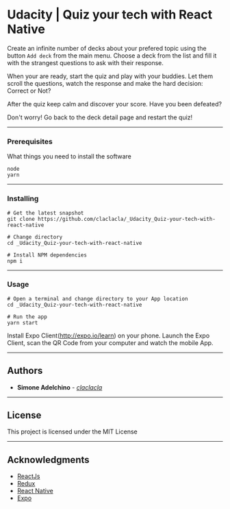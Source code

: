 # Udacity | Quiz your tech with React Native

Create an infinite number of decks about your prefered topic using the button `Add deck` from the main menu. 
Choose a deck from the list and fill it with the strangest questions to ask with their response.

When your are ready, start the quiz and play with your buddies. Let them scroll the questions, watch the response and make the hard decision: Correct or Not? 

After the quiz keep calm and discover your score. Have you been defeated?

Don't worry! Go back to the deck detail page and restart the quiz! 

--------------------------------------------------------------------------------

### Prerequisites

What things you need to install the software 

```
node 
yarn
```

--------------------------------------------------------------------------------

### Installing

```
# Get the latest snapshot
git clone https://github.com/claclacla/_Udacity_Quiz-your-tech-with-react-native

# Change directory
cd _Udacity_Quiz-your-tech-with-react-native

# Install NPM dependencies
npm i
```

--------------------------------------------------------------------------------

### Usage

```
# Open a terminal and change directory to your App location
cd _Udacity_Quiz-your-tech-with-react-native

# Run the app
yarn start
```

Install Expo Client(http://expo.io/learn) on your phone. 
Launch the Expo Client, scan the QR Code from your computer and watch the mobile App.

--------------------------------------------------------------------------------

## Authors

- **Simone Adelchino** - [_claclacla_](https://twitter.com/_claclacla_)

--------------------------------------------------------------------------------

## License

This project is licensed under the MIT License

--------------------------------------------------------------------------------

## Acknowledgments

- [ReactJs](https://reactjs.org/)
- [Redux](https://redux.js.org/)
- [React Native](https://facebook.github.io/react-native//)
- [Expo](https://expo.io)